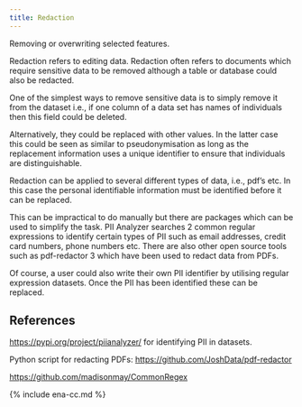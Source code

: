 ```yaml
---
title: Redaction
---
```


Removing or overwriting selected features.

Redaction refers to editing data. Redaction often refers to documents which require sensitive data to be removed although a table or database could also be redacted. 

One of the simplest ways to remove sensitive data is to simply remove it from the dataset i.e., if one column of a data set has names of individuals then this field could be deleted. 

Alternatively, they could be replaced with other values. In the latter case this could be seen as similar to pseudonymisation as long as the replacement information uses a unique identifier to ensure that individuals are distinguishable. 

Redaction can be applied to several different types of data, i.e., pdf’s etc. In this case the personal identifiable information must be identified before it can be replaced. 

This can be impractical to do manually but there are packages which can be used to simplify the task. PII Analyzer searches 2 common regular expressions to identify certain types of PII such as email addresses, credit card numbers, phone numbers etc. There are also other open source tools such as pdf-redactor 3 which have been used to redact data from PDFs. 

Of course, a user could also write their own PII identifier by utilising regular expression datasets. Once the PII has been identified these can be replaced.

## References

https://pypi.org/project/piianalyzer/ for identifying PII in datasets. 

Python script for redacting PDFs: https://github.com/JoshData/pdf-redactor 

https://github.com/madisonmay/CommonRegex

{% include ena-cc.md %}